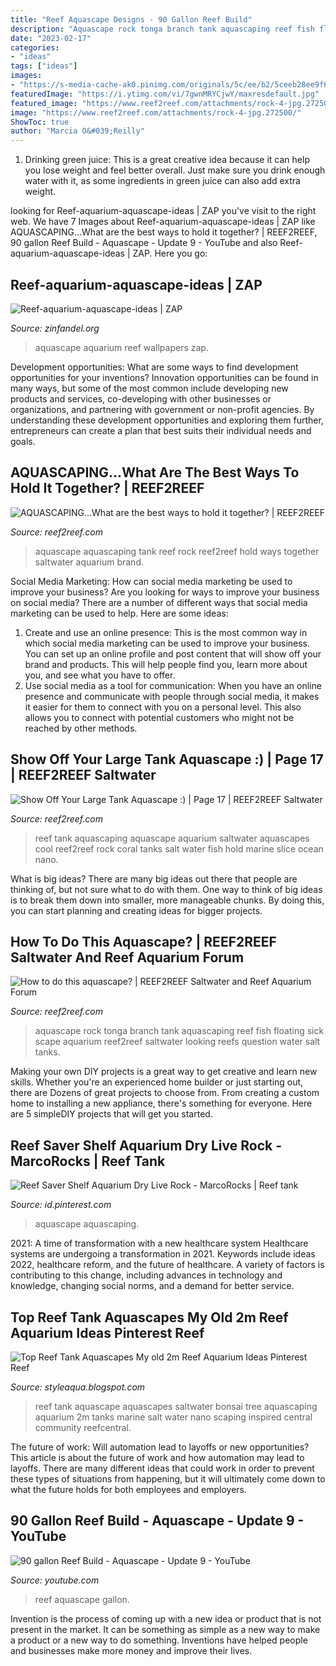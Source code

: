 ```yaml
---
title: "Reef Aquascape Designs - 90 Gallon Reef Build"
description: "Aquascape rock tonga branch tank aquascaping reef fish floating sick scape aquarium reef2reef saltwater looking reefs question water salt tanks"
date: "2023-02-17"
categories:
- "ideas"
tags: ["ideas"]
images:
- "https://s-media-cache-ak0.pinimg.com/originals/5c/ee/b2/5ceeb28ee9f61e63620a9328675a5e58.jpg"
featuredImage: "https://i.ytimg.com/vi/7gwnMRYCjwY/maxresdefault.jpg"
featured_image: "https://www.reef2reef.com/attachments/rock-4-jpg.272500/"
image: "https://www.reef2reef.com/attachments/rock-4-jpg.272500/"
ShowToc: true
author: "Marcia O&#039;Reilly"
---
```



1. Drinking green juice: This is a great creative idea because it can help you lose weight and feel better overall. Just make sure you drink enough water with it, as some ingredients in green juice can also add extra weight.

	

		
looking for Reef-aquarium-aquascape-ideas | ZAP you've visit to the right web. We have 7 Images about Reef-aquarium-aquascape-ideas | ZAP like AQUASCAPING...What are the best ways to hold it together? | REEF2REEF, 90 gallon Reef Build - Aquascape - Update 9 - YouTube and also Reef-aquarium-aquascape-ideas | ZAP. Here you go:
		
    
## Reef-aquarium-aquascape-ideas | ZAP

<img loading=lazy src="https://zinfandel.org/wp-content/uploads/2016/10/Reef-aquarium-aquascape-ideas.jpg" onerror="this.onerror=null;this.src='https://tse4.mm.bing.net/th?id=OIP.j422CBUzUKrmiWM3zmrG4QHaCf&amp;pid=15.1';" alt="Reef-aquarium-aquascape-ideas | ZAP">

_Source: zinfandel.org_

>aquascape aquarium reef wallpapers zap. 

	

Development opportunities: What are some ways to find development opportunities for your inventions?
Innovation opportunities can be found in many ways, but some of the most common include developing new products and services, co-developing with other businesses or organizations, and partnering with government or non-profit agencies. By understanding these development opportunities and exploring them further, entrepreneurs can create a plan that best suits their individual needs and goals.

    
## AQUASCAPING...What Are The Best Ways To Hold It Together? | REEF2REEF

<img loading=lazy src="https://www.reef2reef.com/attachments/rock-4-jpg.272500/" onerror="this.onerror=null;this.src='https://tse2.mm.bing.net/th?id=OIP.GiArw5kroq5aKKWnDTDnSAHaE7&amp;pid=15.1';" alt="AQUASCAPING...What are the best ways to hold it together? | REEF2REEF">

_Source: reef2reef.com_

>aquascape aquascaping tank reef rock reef2reef hold ways together saltwater aquarium brand. 

	

Social Media Marketing: How can social media marketing be used to improve your business?
Are you looking for ways to improve your business on social media? There are a number of different ways that social media marketing can be used to help. Here are some ideas: 
1. Create and use an online presence: This is the most common way in which social media marketing can be used to improve your business. You can set up an online profile and post content that will show off your brand and products. This will help people find you, learn more about you, and see what you have to offer. 
2. Use social media as a tool for communication: When you have an online presence and communicate with people through social media, it makes it easier for them to connect with you on a personal level. This also allows you to connect with potential customers who might not be reached by other methods. 

    
## Show Off Your Large Tank Aquascape :) | Page 17 | REEF2REEF Saltwater

<img loading=lazy src="http://www.reef2reef.com/attachments/dsc02341-jpg.237478/" onerror="this.onerror=null;this.src='https://tse1.mm.bing.net/th?id=OIP.GhWKrb3SfyRBI2C2S_X9EwHaE7&amp;pid=15.1';" alt="Show Off Your Large Tank Aquascape :) | Page 17 | REEF2REEF Saltwater">

_Source: reef2reef.com_

>reef tank aquascaping aquascape aquarium saltwater aquascapes cool reef2reef rock coral tanks salt water fish hold marine slice ocean nano. 

	

What is big ideas?
There are many big ideas out there that people are thinking of, but not sure what to do with them. One way to think of big ideas is to break them down into smaller, more manageable chunks. By doing this, you can start planning and creating ideas for bigger projects.

    
## How To Do This Aquascape? | REEF2REEF Saltwater And Reef Aquarium Forum

<img loading=lazy src="https://www.reef2reef.com/attachments/rock-work-jpg.60936/" onerror="this.onerror=null;this.src='https://tse4.mm.bing.net/th?id=OIP.6GA-_gXMCXKr3whp0FOVtAHaEJ&amp;pid=15.1';" alt="How to do this aquascape? | REEF2REEF Saltwater and Reef Aquarium Forum">

_Source: reef2reef.com_

>aquascape rock tonga branch tank aquascaping reef fish floating sick scape aquarium reef2reef saltwater looking reefs question water salt tanks. 

	

Making your own DIY projects is a great way to get creative and learn new skills. Whether you're an experienced home builder or just starting out, there are Dozens of great projects to choose from. From creating a custom home to installing a new appliance, there's something for everyone. Here are 5 simpleDIY projects that will get you started.

    
## Reef Saver Shelf Aquarium Dry Live Rock - MarcoRocks | Reef Tank

<img loading=lazy src="https://i.pinimg.com/originals/18/7d/3c/187d3c7c1aa0034212f6745f1212a9b4.png" onerror="this.onerror=null;this.src='https://tse2.mm.bing.net/th?id=OIP.8DGXSlXkI6L1QOD5iP8wQAHaHa&amp;pid=15.1';" alt="Reef Saver Shelf Aquarium Dry Live Rock - MarcoRocks | Reef tank">

_Source: id.pinterest.com_

>aquascape aquascaping. 

	

2021: A time of transformation with a new healthcare system
Healthcare systems are undergoing a transformation in 2021. Keywords include ideas 2022, healthcare reform, and the future of healthcare. A variety of factors is contributing to this change, including advances in technology and knowledge, changing social norms, and a demand for better service.

    
## Top Reef Tank Aquascapes My Old 2m Reef Aquarium Ideas Pinterest Reef

<img loading=lazy src="https://s-media-cache-ak0.pinimg.com/originals/5c/ee/b2/5ceeb28ee9f61e63620a9328675a5e58.jpg" onerror="this.onerror=null;this.src='https://tse2.mm.bing.net/th?id=OIP.iOl-VuFdzBmyqtyDdVNfgAHaFB&amp;pid=15.1';" alt="Top Reef Tank Aquascapes My old 2m Reef Aquarium Ideas Pinterest Reef">

_Source: styleaqua.blogspot.com_

>reef tank aquascape aquascapes saltwater bonsai tree aquascaping aquarium 2m tanks marine salt water nano scaping inspired central community reefcentral. 

	

The future of work: Will automation lead to layoffs or new opportunities?
This article is about the future of work and how automation may lead to layoffs. There are many different ideas that could work in order to prevent these types of situations from happening, but it will ultimately come down to what the future holds for both employees and employers.

    
## 90 Gallon Reef Build - Aquascape - Update 9 - YouTube

<img loading=lazy src="https://i.ytimg.com/vi/7gwnMRYCjwY/maxresdefault.jpg" onerror="this.onerror=null;this.src='https://tse4.mm.bing.net/th?id=OIP._gChkN2yjpTdzh_I8Ub9RQHaEK&amp;pid=15.1';" alt="90 gallon Reef Build - Aquascape - Update 9 - YouTube">

_Source: youtube.com_

>reef aquascape gallon. 

	

Invention is the process of coming up with a new idea or product that is not present in the market. It can be something as simple as a new way to make a product or a new way to do something. Inventions have helped people and businesses make more money and improve their lives.

